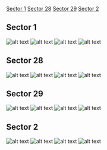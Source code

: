 [Sector 1](#sector1)
[Sector 28](#sector28)
[Sector 29](#sector29)
[Sector 2](#sector2)

<a name = "sector1"></a>
## Sector 1
![alt text](/tt/HATS-71_Sector_1/HATS-71_Sector_1_a_TimeSeries.png)
![alt text](/tt/HATS-71_Sector_1/HATS-71_Sector_1_b_FoldedLightCurve.png)
![alt text](/tt/HATS-71_Sector_1/HATS-71_Sector_1_b_IndividualTransitsWithFit.png)
![alt text](/tt/HATS-71_Sector_1/HATS-71_Sector_1_c_TimingResiduals.png)

<a name = "sector28"></a>
## Sector 28
![alt text](/tt/HATS-71_Sector_28/HATS-71_Sector_28_a_TimeSeries.png)
![alt text](/tt/HATS-71_Sector_28/HATS-71_Sector_28_b_FoldedLightCurve.png)
![alt text](/tt/HATS-71_Sector_28/HATS-71_Sector_28_b_IndividualTransitsWithFit.png)
![alt text](/tt/HATS-71_Sector_28/HATS-71_Sector_28_c_TimingResiduals.png)

<a name = "sector29"></a>
## Sector 29
![alt text](/tt/HATS-71_Sector_29/HATS-71_Sector_29_a_TimeSeries.png)
![alt text](/tt/HATS-71_Sector_29/HATS-71_Sector_29_b_FoldedLightCurve.png)
![alt text](/tt/HATS-71_Sector_29/HATS-71_Sector_29_b_IndividualTransitsWithFit.png)
![alt text](/tt/HATS-71_Sector_29/HATS-71_Sector_29_c_TimingResiduals.png)

<a name = "sector2"></a>
## Sector 2
![alt text](/tt/HATS-71_Sector_2/HATS-71_Sector_2_a_TimeSeries.png)
![alt text](/tt/HATS-71_Sector_2/HATS-71_Sector_2_b_FoldedLightCurve.png)
![alt text](/tt/HATS-71_Sector_2/HATS-71_Sector_2_b_IndividualTransitsWithFit.png)
![alt text](/tt/HATS-71_Sector_2/HATS-71_Sector_2_c_TimingResiduals.png)

